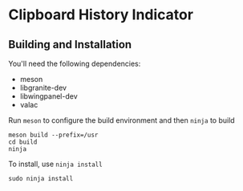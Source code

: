 # Clipboard History Indicator

<!--![Screenshot](data/screenshot.png?raw=true)-->

## Building and Installation

You'll need the following dependencies:

* meson
* libgranite-dev
* libwingpanel-dev
* valac

Run `meson` to configure the build environment and then `ninja` to build

    meson build --prefix=/usr
    cd build
    ninja

To install, use `ninja install`

    sudo ninja install
